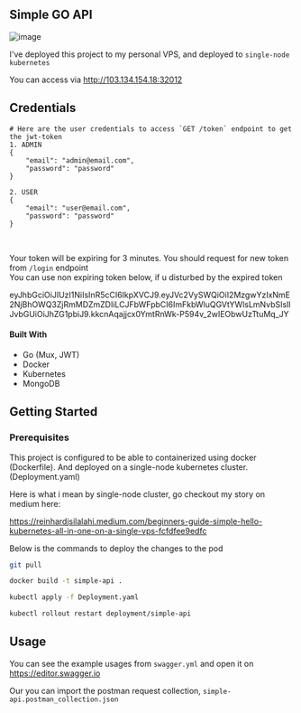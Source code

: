 ## Simple GO API 

<!-- ABOUT THE PROJECT -->

![image](https://user-images.githubusercontent.com/7758970/204043976-feed56b2-eca0-4de0-9b06-1ec42848bfe0.png)

I've deployed this project to my personal VPS, and deployed to `single-node kubernetes`

You can access via http://103.134.154.18:32012

## Credentials
```
# Here are the user credentials to access `GET /token` endpoint to get the jwt-token
1. ADMIN
{
    "email": "admin@email.com",
    "password": "password"
}

2. USER
{
    "email": "user@email.com",
    "password": "password"
}
```

<br>

Your token will be expiring for 3 minutes. You should request for new token from `/login` endpoint <br>
You can use non expiring token below, if u disturbed by the expired token

eyJhbGciOiJIUzI1NiIsInR5cCI6IkpXVCJ9.eyJVc2VySWQiOiI2MzgwYzIxNmE2NjBhOWQ3ZjRmMDZmZDIiLCJFbWFpbCI6ImFkbWluQGVtYWlsLmNvbSIsIlJvbGUiOiJhZG1pbiJ9.kkcnAqajjcx0YmtRnWk-P594v_2wIEObwUzTtuMq_JY


#### Built With

* Go (Mux, JWT)
* Docker
* Kubernetes
* MongoDB


<!-- GETTING STARTED -->
## Getting Started


### Prerequisites

This project is configured to be able to containerized using docker (Dockerfile). And deployed on a single-node kubernetes cluster. (Deployment.yaml)

Here is what i mean by single-node cluster, go checkout my story on medium here:

https://reinhardjsilalahi.medium.com/beginners-guide-simple-hello-kubernetes-all-in-one-on-a-single-vps-fcfdfee9edfc

Below is the commands to deploy the changes to the pod

```sh
git pull
```

```sh
docker build -t simple-api .
```

```sh
kubectl apply -f Deployment.yaml
```

```sh
kubectl rollout restart deployment/simple-api
```


<!-- USAGE EXAMPLES -->
## Usage
You can see the example usages from `swagger.yml` and open it on https://editor.swagger.io

Our you can import the postman request collection, `simple-api.postman_collection.json`
